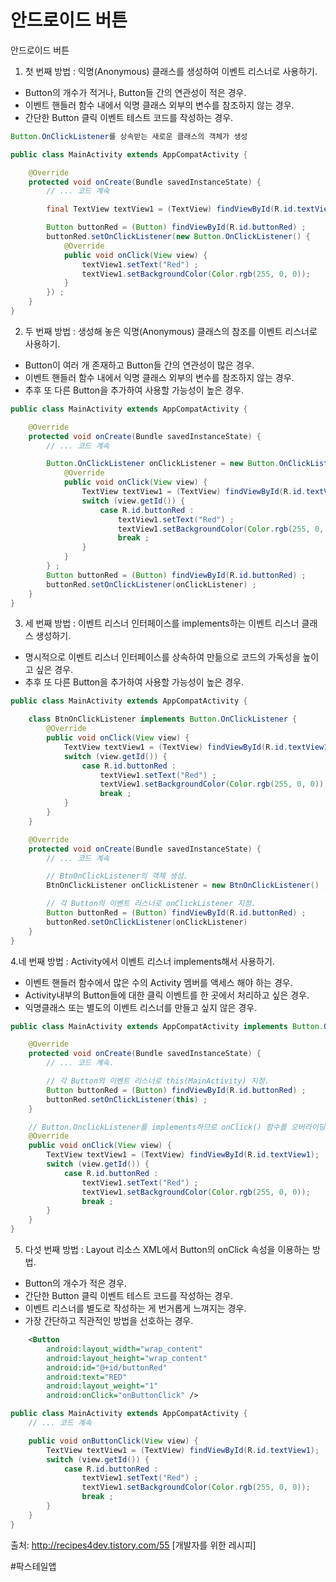 # 안드로이드 버튼
안드로이드 버튼
1. 첫 번째 방법 : 익명(Anonymous) 클래스를 생성하여 이벤트 리스너로 사용하기.

* Button의 개수가 적거나, Button들 간의 연관성이 적은 경우.
* 이벤트 핸들러 함수 내에서 익명 클래스 외부의 변수를 참조하지 않는 경우.
* 간단한 Button 클릭 이벤트 테스트 코드를 작성하는 경우.
```java
Button.OnClickListener를 상속받는 새로운 클래스의 객체가 생성

public class MainActivity extends AppCompatActivity {

    @Override
    protected void onCreate(Bundle savedInstanceState) {
        // ... 코드 계속

        final TextView textView1 = (TextView) findViewById(R.id.textView1);

        Button buttonRed = (Button) findViewById(R.id.buttonRed) ;
        buttonRed.setOnClickListener(new Button.OnClickListener() {
            @Override
            public void onClick(View view) {
                textView1.setText("Red") ;
                textView1.setBackgroundColor(Color.rgb(255, 0, 0));
            }
        }) ;
    }
}

```


2. 두 번째 방법 : 생성해 놓은 익명(Anonymous) 클래스의 참조를 이벤트 리스너로 사용하기.

* Button이 여러 개 존재하고 Button들 간의 연관성이 많은 경우.
* 이벤트 핸들러 함수 내에서 익명 클래스 외부의 변수를 참조하지 않는 경우.
* 추후 또 다른 Button을 추가하여 사용할 가능성이 높은 경우.

```java
public class MainActivity extends AppCompatActivity {

    @Override
    protected void onCreate(Bundle savedInstanceState) {
        // ... 코드 계속

        Button.OnClickListener onClickListener = new Button.OnClickListener() {
            @Override
            public void onClick(View view) {
                TextView textView1 = (TextView) findViewById(R.id.textView1);
                switch (view.getId()) {
                    case R.id.buttonRed :
                        textView1.setText("Red") ;
                        textView1.setBackgroundColor(Color.rgb(255, 0, 0));
                        break ;
                }
            }
        } ;
        Button buttonRed = (Button) findViewById(R.id.buttonRed) ;
        buttonRed.setOnClickListener(onClickListener) ;
    }
}
```




3. 세 번째 방법 : 이벤트 리스너 인터페이스를 implements하는 이벤트 리스너 클래스 생성하기.

* 명시적으로 이벤트 리스너 인터페이스를 상속하여 만듦으로 코드의 가독성을 높이고 싶은 경우.
* 추후 또 다른 Button을 추가하여 사용할 가능성이 높은 경우.

```java
public class MainActivity extends AppCompatActivity {

    class BtnOnClickListener implements Button.OnClickListener {
        @Override
        public void onClick(View view) {
            TextView textView1 = (TextView) findViewById(R.id.textView1);
            switch (view.getId()) {
                case R.id.buttonRed :
                    textView1.setText("Red") ;
                    textView1.setBackgroundColor(Color.rgb(255, 0, 0));
                    break ;
            }
        }
    }

    @Override
    protected void onCreate(Bundle savedInstanceState) {
        // ... 코드 계속

        // BtnOnClickListener의 객체 생성.
        BtnOnClickListener onClickListener = new BtnOnClickListener() ;

        // 각 Button의 이벤트 리스너로 onClickListener 지정.
        Button buttonRed = (Button) findViewById(R.id.buttonRed) ;
        buttonRed.setOnClickListener(onClickListener) 
    }
}
```

4.네 번째 방법 : Activity에서 이벤트 리스너 implements해서 사용하기.

* 이벤트 핸들러 함수에서 많은 수의 Activity 멤버를 액세스 해야 하는 경우.
* Activity내부의 Button들에 대한 클릭 이벤트를 한 곳에서 처리하고 싶은 경우.
* 익명클래스 또는 별도의 이벤트 리스너를 만들고 싶지 않은 경우.


```java
public class MainActivity extends AppCompatActivity implements Button.OnClickListener {

    @Override
    protected void onCreate(Bundle savedInstanceState) {
        // ... 코드 계속.

        // 각 Button의 이벤트 리스너로 this(MainActivity) 지정.
        Button buttonRed = (Button) findViewById(R.id.buttonRed) ;
        buttonRed.setOnClickListener(this) ;
    }

    // Button.OnclickListener를 implements하므로 onClick() 함수를 오버라이딩.
    @Override
    public void onClick(View view) {
        TextView textView1 = (TextView) findViewById(R.id.textView1);
        switch (view.getId()) {
            case R.id.buttonRed :
                textView1.setText("Red") ;
                textView1.setBackgroundColor(Color.rgb(255, 0, 0));
                break ;
        }
    }
}
```



5. 다섯 번째 방법 : Layout 리소스 XML에서 Button의 onClick 속성을 이용하는 방법.

* Button의 개수가 적은 경우.
* 간단한 Button 클릭 이벤트 테스트 코드를 작성하는 경우.
* 이벤트 리스너를 별도로 작성하는 게 번거롭게 느껴지는 경우.
* 가장 간단하고 직관적인 방법을 선호하는 경우.

```xml
    <Button
        android:layout_width="wrap_content"
        android:layout_height="wrap_content"
        android:id="@+id/buttonRed"
        android:text="RED"
        android:layout_weight="1"
        android:onClick="onButtonClick" />
```

```java
public class MainActivity extends AppCompatActivity {
    // ... 코드 계속

    public void onButtonClick(View view) {
        TextView textView1 = (TextView) findViewById(R.id.textView1);
        switch (view.getId()) {
            case R.id.buttonRed :
                textView1.setText("Red") ;
                textView1.setBackgroundColor(Color.rgb(255, 0, 0));
                break ;       
        }
    }
}
```


출처: http://recipes4dev.tistory.com/55 [개발자를 위한 레시피]


#팍스테일앱
